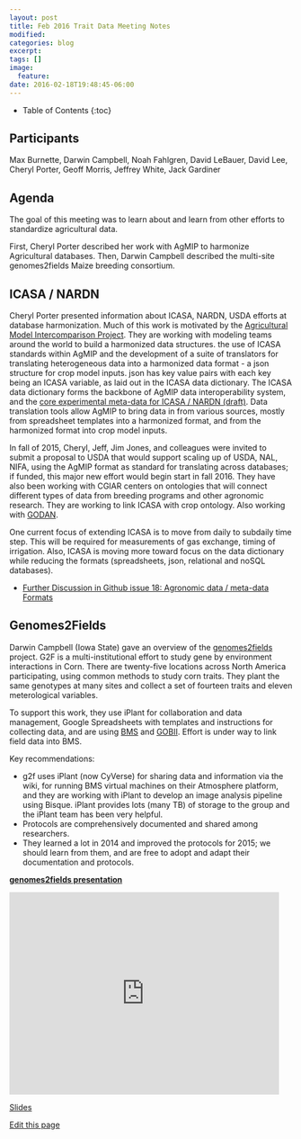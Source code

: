 ```yaml
---
layout: post
title: Feb 2016 Trait Data Meeting Notes
modified:
categories: blog
excerpt:
tags: []
image:
  feature:
date: 2016-02-18T19:48:45-06:00
---
```


* Table of Contents
{:toc}

## Participants

Max Burnette, Darwin Campbell, Noah Fahlgren, David LeBauer, David Lee, Cheryl Porter, Geoff Morris, Jeffrey White, Jack Gardiner

## Agenda

The goal of this meeting was to learn about and learn from other efforts to standardize agricultural data.

First, Cheryl Porter described her work with AgMIP to harmonize Agricultural databases. Then, Darwin Campbell described the multi-site genomes2fields Maize breeding consortium.

## ICASA / NARDN

Cheryl Porter presented information about ICASA, NARDN, USDA efforts at database harmonization. Much of this work is motivated by the [Agricultural Model Intercomparison Project](http://www.agmip.org/). They are working with modeling teams around the world to build a harmonized data structures. the use of ICASA standards within AgMIP and the development of a suite of translators for translating heterogeneous data into a harmonized data format - a json structure for crop model inputs. json has key value pairs with each key being an ICASA variable, as laid out in the ICASA data dictionary. The ICASA data dictionary forms the backbone of AgMIP data interoperability system, and the [core experimental meta-data for ICASA / NARDN (draft)](https://github.com/terraref/reference-data/files/15501/Core.Harmonized.Crop.Experiment.Data_JWW_chp.docx). Data translation tools allow AgMIP to bring data in from various sources, mostly from spreadsheet templates into a harmonized format, and from the harmonized format into crop model inputs.

In fall of 2015, Cheryl, Jeff, Jim Jones, and colleagues were invited to submit a proposal to USDA that would support scaling up of USDA, NAL, NIFA, using the AgMIP format as standard for translating across databases; if funded, this major new effort would begin start in fall 2016. They have also been working with CGIAR centers on ontologies that will connect different types of data from breeding programs and other agronomic research. They are working to link ICASA with crop ontology. Also working with [GODAN](http://www.godan.info/).

One current focus of extending ICASA is to move from daily to subdaily time step. This will be required for  measurements of gas exchange, timing of irrigation. Also, ICASA is moving more toward focus on the data dictionary while reducing the formats (spreadsheets, json, relational and noSQL databases). 

* [Further Discussion in Github issue 18: Agronomic data / meta-data Formats](https://github.com/terraref/reference-data/issues/18)

## Genomes2Fields 

Darwin Campbell (Iowa State) gave an overview of the [genomes2fields](http://www.genomes2fields.org/) project. G2F is a multi-institutional effort to study gene by environment interactions in Corn. There are twenty-five locations across North America participating, using common methods to study corn traits. They plant the same genotypes at many sites and collect a set of fourteen traits and eleven meterological variables. 

To support this work, they use iPlant for collaboration and data management, Google Spreadsheets with templates and instructions for collecting data, and are using [BMS](https://www.integratedbreeding.net/) and [GOBII](http://www.gobiiproject.org/). Effort is under way to link field data into BMS.

Key recommendations:

* g2f uses iPlant (now CyVerse) for sharing data and information via the wiki, for running BMS virtual machines on their Atmosphere platform, and they are working with iPlant to develop an image analysis pipeline using Bisque. iPlant provides lots (many TB) of storage to the group and the iPlant team has been very helpful.
* Protocols are comprehensively documented and shared among researchers.
* They learned a lot in 2014 and improved the protocols for 2015; we should learn from them, and are free to adopt and adapt their documentation and protocols.

[**genomes2fields presentation**](https://youtu.be/HvrkxXuAMIk)

<iframe width="480" height="360" src="https://www.youtube.com/embed/HvrkxXuAMIk?rel=0" frameborder="0" allowfullscreen></iframe>

[Slides](https://goo.gl/f8aMXk)

<div class="actions">
  <a href="{{site.github.repository_url}}/edit/master/{{ page.path }}">Edit this page</a>
</div>
